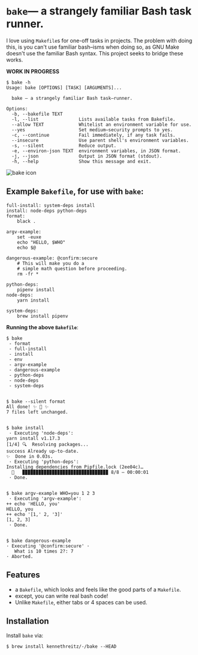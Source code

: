 # `bake`— a strangely familiar Bash task runner.


I love using `Makefile`s for one-off tasks in projects. The problem with doing this, is you can't use familiar bash–isms when doing so, as GNU Make doesn't use the familiar Bash syntax. This project seeks to bridge these works.

**WORK IN PROGRESS**

```console
$ bake -h
Usage: bake [OPTIONS] [TASK] [ARGUMENTS]...

  bake — a strangely familiar Bash task–runner.

Options:
  -b, --bakefile TEXT
  -l, --list               Lists available tasks from Bakefile.
  --allow TEXT             Whitelist an environment variable for use.
  --yes                    Set medium–security prompts to yes.
  -c, --continue           Fail immediately, if any task fails.
  --insecure               Use parent shell's environment variables.
  -s, --silent             Reduce output.
  -e, --environ-json TEXT  environment variables, in JSON format.
  -j, --json               Output in JSON format (stdout).
  -h, --help               Show this message and exit.
```

![bake icon](https://github.com/kennethreitz/bake/blob/master/ext/bake.png?raw=true)


## Example `Bakefile`, for use with `bake`:

```make
full-install: system-deps install
install: node-deps python-deps
format:
    black .

argv-example:
    set -euxe
    echo "HELLO, $WHO"
    echo $@

dangerous-example: @confirm:secure
    # This will make you do a
    # simple math question before proceeding.
    rm -fr *

python-deps:
    pipenv install
node-deps:
    yarn install

system-deps:
    brew install pipenv
```

**Running the above `Bakefile`**:

```console
$ bake
 - format
 - full-install
 - install
 - env
 - argv-example
 - dangerous-example
 - python-deps
 - node-deps
 - system-deps


$ bake --silent format
All done! ✨ 🍰 ✨
7 files left unchanged.


$ bake install
 · Executing 'node-deps':
yarn install v1.17.3
[1/4] 🔍  Resolving packages...
success Already up-to-date.
✨  Done in 0.03s.
 · Executing 'python-deps':
Installing dependencies from Pipfile.lock (2ee04c)…
  🐍   ▉▉▉▉▉▉▉▉▉▉▉▉▉▉▉▉▉▉▉▉▉▉▉▉▉▉▉▉▉▉▉▉ 8/8 — 00:00:01
 · Done.


$ bake argv-example WHO=you 1 2 3
 · Executing 'argv-example':
++ echo 'HELLO, you'
HELLO, you
++ echo '[1,' 2, '3]'
[1, 2, 3]
 · Done.


$ bake dangerous-example
· Executing '@confirm:secure' ·
   What is 10 times 2?: 7
· Aborted.
```

## Features

- a `Bakefile`, which looks and feels like the good parts of a `Makefile`.
- except, you can write real bash code!
- Unlike `Makefile`, either tabs or 4 spaces can be used.

## Installation

Install `bake` via:

```console
$ brew install kennethreitz/-/bake --HEAD
```
